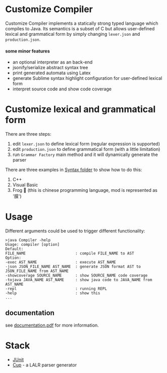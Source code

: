 # Customize Compiler
Customize Compiler implements a statically strong typed language which compiles to Java. Its semantics is a subset of C but allows user-defined lexical and grammatical form by simply changing `lexer.json` and `production.json`.

#### some minor features
* an optional interpreter as an back-end
* jsonify/serialize abstract syntax tree
* print generated automata using Latex 
* generate Sublime syntax highlight configuration for user-defined lexical form
* interpret source code and show code coverage

# Customize lexical and grammatical form
There are three steps:
1. edit `lexer.json` to define lexical form (regular expression is supported)
2. edit `production.json` to define grammatical form (with a little limitation)
3. run `Grammar Factory` main method and it will dynamically generate the parser
  
There are three examples in [Syntax folder](https://github.com/KaitoHH/CustomizeCompiler/tree/master/Syntax) to show how to do this:
1. C++
2. Visual Basic
3. Frog :frog: (this is chinese programming language, mod is represented as '膜')

# Usage
Different arguments could be used to trigger different functionality:
```shell
>java Compiler -help
Usage: compiler [option]
Default:
FILE_NAME                      : compile FILE_NAME to AST
Option:
-exec AST_NAME                 : execute AST_NAME
-json JSON_FILE_NAME AST_NAME  : generate JSON format AST to JSON_FILE_NAME from AST_NAME
-showcoverage SOURCE_NAME      : show SOURCE_NAME code coverage
-tojava JAVA_NAME AST_NAME     : show java code to JAVA_NAME from AST_NAME
-repl                          : running REPL
-help                          : show this
...
```

## documentation
see [documentation.pdf](https://github.com/KaitoHH/CustomizeCompiler/blob/master/documentation_zhcn.pdf) for more information.

# Stack
* [JUnit](https://github.com/junit-team/junit4)
* [Cup](http://www2.cs.tum.edu/projects/cup/) - a LALR parser generator
